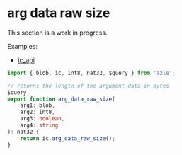 # arg data raw size

This section is a work in progress.

Examples:

-   [ic_api](https://github.com/demergent-labs/azle/blob/main/examples/ic_api)

```typescript
import { blob, ic, int8, nat32, $query } from 'azle';

// returns the length of the argument data in bytes
$query;
export function arg_data_raw_size(
    arg1: blob,
    arg2: int8,
    arg3: boolean,
    arg4: string
): nat32 {
    return ic.arg_data_raw_size();
}
```
